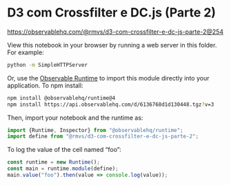# D3 com Crossfilter e DC.js (Parte 2)

https://observablehq.com/@rmvs/d3-com-crossfilter-e-dc-js-parte-2@254

View this notebook in your browser by running a web server in this folder. For
example:

~~~sh
python -m SimpleHTTPServer
~~~

Or, use the [Observable Runtime](https://github.com/observablehq/runtime) to
import this module directly into your application. To npm install:

~~~sh
npm install @observablehq/runtime@4
npm install https://api.observablehq.com/d/6136768d1d130448.tgz?v=3
~~~

Then, import your notebook and the runtime as:

~~~js
import {Runtime, Inspector} from "@observablehq/runtime";
import define from "@rmvs/d3-com-crossfilter-e-dc-js-parte-2";
~~~

To log the value of the cell named “foo”:

~~~js
const runtime = new Runtime();
const main = runtime.module(define);
main.value("foo").then(value => console.log(value));
~~~
